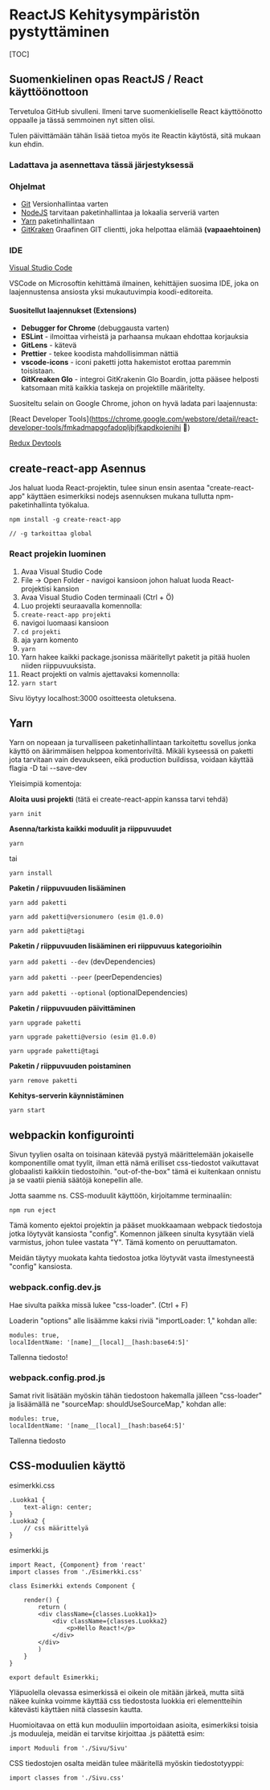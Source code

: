# ReactJS Kehitysympäristön pystyttäminen
[TOC]

## Suomenkielinen opas ReactJS / React käyttöönottoon

Tervetuloa GitHub sivulleni. Ilmeni tarve suomenkieliselle React käyttöönotto oppaalle ja tässä semmoinen nyt sitten olisi.

Tulen päivittämään tähän lisää tietoa myös ite Reactin käytöstä, sitä mukaan kun ehdin.



### Ladattava ja asennettava tässä järjestyksessä

### Ohjelmat

* [Git](https://git-scm.com) Versionhallintaa varten
* [NodeJS](https://nodejs.org/en/download) tarvitaan paketinhallintaa ja lokaalia serveriä varten
* [Yarn](https://yarnpkg.com/lang/en/) paketinhallintaan
* [GitKraken](https://gitkraken.com) Graafinen GIT clientti, joka helpottaa elämää **(vapaaehtoinen)**



### IDE

[Visual Studio Code](https://code.visualstudio.com/download) 

VSCode on Microsoftin kehittämä ilmainen, kehittäjien suosima IDE, joka on laajennustensa ansiosta yksi mukautuvimpia koodi-editoreita.



#### Suositellut laajennukset (Extensions)

* **Debugger for Chrome** (debuggausta varten)
* **ESLint** - ilmoittaa virheistä ja parhaansa mukaan ehdottaa korjauksia
* **GitLens** - kätevä 
* **Prettier** - tekee koodista mahdollisimman nättiä
* **vscode-icons** - iconi paketti jotta hakemistot erottaa paremmin toisistaan.
* **GitKreaken Glo** - integroi GitKrakenin Glo Boardin, jotta pääsee helposti katsomaan mitä kaikkia taskeja on projektille määritelty.



Suositeltu selain on Google Chrome, johon on hyvä ladata pari laajennusta:

[React Developer Tools](<https://chrome.google.com/webstore/detail/react-developer-tools/fmkadmapgofadopljbjfkapdkoienihi>
) 

[Redux Devtools](https://chrome.google.com/webstore/detail/redux-devtools/lmhkpmbekcpmknklioeibfkpmmfibljd) 


## create-react-app Asennus

Jos haluat luoda React-projektin, tulee sinun ensin asentaa "create-react-app" käyttäen esimerkiksi nodejs asennuksen mukana tullutta npm-paketinhallinta työkalua.

```
npm install -g create-react-app

// -g tarkoittaa global
```



### React projekin luominen

1. Avaa Visual Studio Code
2. File -> Open Folder - navigoi kansioon johon haluat luoda React-projektisi kansion
3. Avaa Visual Studio Coden terminaali (Ctrl + Ö)
4. Luo projekti seuraavalla komennolla:
5. ```create-react-app projekti```
6. navigoi luomaasi kansioon
7. ```cd projekti```
8. aja yarn komento
9. ``yarn``
10. Yarn hakee kaikki package.jsonissa määritellyt paketit ja pitää huolen niiden riippuvuuksista.
11. React projekti on valmis ajettavaksi komennolla:
12. ```yarn start``` 

Sivu löytyy localhost:3000 osoitteesta oletuksena.



## Yarn

Yarn on nopeaan ja turvalliseen paketinhallintaan tarkoitettu sovellus jonka käyttö on äärimmäisen helppoa komentoriviltä. Mikäli kyseessä on paketti jota tarvitaan vain devaukseen, eikä production buildissa, voidaan käyttää flagia -D tai --save-dev



Yleisimpiä komentoja:

**Aloita uusi projekti** (tätä ei create-react-appin kanssa tarvi tehdä)

```yarn init```



**Asenna/tarkista kaikki moduulit ja riippuvuudet**

``yarn`` 

tai

```yarn install``` 



**Paketin / riippuvuuden lisääminen**

```yarn add paketti```

```yarn add paketti@versionumero (esim @1.0.0)```

```yarn add paketti@tagi```



**Paketin / riippuvuuden lisääminen eri riippuvuus kategorioihin**

```yarn add paketti --dev```		(devDependencies)

```yarn add paketti --peer```		(peerDependencies)

```yarn add paketti --optional```	(optionalDependencies)



**Paketin / riippuvuuden päivittäminen**

```yarn upgrade paketti```

```yarn upgrade paketti@versio (esim @1.0.0) ```

```yarn upgrade paketti@tagi```



**Paketin / riippuvuuden poistaminen**

```yarn remove paketti```



**Kehitys-serverin käynnistäminen**

```yarn start```



## webpackin konfigurointi 

Sivun tyylien osalta on toisinaan kätevää pystyä määrittelemään jokaiselle komponentille omat tyylit, ilman että nämä erilliset css-tiedostot vaikuttavat globaalisti kaikkiin tiedostoihin. "out-of-the-box" tämä ei kuitenkaan onnistu ja se vaatii pieniä säätöjä konepellin alle. 



Jotta saamme ns. CSS-moduulit käyttöön, kirjoitamme terminaaliin:

```npm run eject```

Tämä komento ejektoi projektin ja pääset muokkaamaan webpack tiedostoja jotka löytyvät kansiosta "config". Komennon jälkeen sinulta kysytään vielä varmistus, johon tulee vastata "Y". Tämä komento on peruuttamaton.

Meidän täytyy muokata kahta tiedostoa jotka löytyvät vasta ilmestyneestä "config" kansiosta.

### webpack.config.dev.js

Hae sivulta paikka missä lukee "css-loader". (Ctrl + F)

Loaderin "options" alle lisäämme kaksi riviä "importLoader: 1," kohdan alle:

```
modules: true,
localIdentName: '[name]__[local]__[hash:base64:5]'
```

Tallenna tiedosto!



### webpack.config.prod.js

Samat rivit lisätään myöskin tähän tiedostoon hakemalla jälleen "css-loader" ja lisäämällä ne "sourceMap: shouldUseSourceMap," kohdan alle:

```
modules: true,
localIdentName: '[name__[local]__[hash:base64:5]'
```

Tallenna tiedosto



## CSS-moduulien käyttö

esimerkki.css

```
.Luokka1 {
    text-align: center;
}
.Luokka2 {
    // css määrittelyä
}

```

esimerkki.js 

```
import React, {Component} from 'react'
import classes from './Esimerkki.css'

class Esimerkki extends Component {
    
    render() {
        return (
        <div className={classes.Luokka1}>
        	<div className={classes.Luokka2}
        		<p>Hello React!</p>
        	</div>
        </div>
        )
    }
}

export default Esimerkki;

```

Yläpuolella olevassa esimerkissä ei oikein ole mitään järkeä, mutta siitä näkee kuinka voimme käyttää css tiedostosta luokkia eri elementteihin kätevästi käyttäen niitä classesin kautta.

Huomioitavaa on että kun moduuliin importoidaan asioita, esimerkiksi toisia .js moduuleja, meidän ei tarvitse kirjoittaa .js päätettä esim:

```
import Moduuli from './Sivu/Sivu'
```

CSS tiedostojen osalta meidän tulee määritellä myöskin tiedostotyyppi:

```
import classes from './Sivu.css'
```